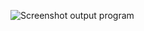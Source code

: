 ![Screenshot output program](https://user-images.githubusercontent.com/89820242/136536874-ab6ce57c-10a8-4c70-8983-ea46545eb898.png)
